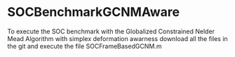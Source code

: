 # SOCBenchmarkGCNMAware

To execute the SOC benchmark with the Globalized Constrained Nelder Mead Algorithm with simplex deformation awarness download all the files in the git and execute the file SOCFrameBasedGCNM.m
